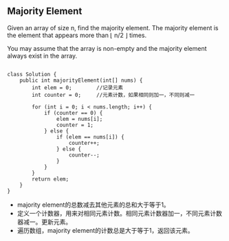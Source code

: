 ## Majority Element
Given an array of size n, find the majority element. The majority element is the element that appears more than ⌊ n/2 ⌋ times.

You may assume that the array is non-empty and the majority element always exist in the array.

<pre><code>
class Solution {
    public int majorityElement(int[] nums) {
        int elem = 0;        //记录元素
        int counter = 0;     //元素计数，如果相同则加一，不同则减一
        
        for (int i = 0; i < nums.length; i++) {
            if (counter == 0) {
                elem = nums[i];
                counter = 1;
            } else {
                if (elem == nums[i]) {
                    counter++;
                } else {
                    counter--;
                }
            }
        }
        return elem;
    }
}
</code></pre>

* majority element的总数减去其他元素的总和大于等于1。
* 定义一个计数器，用来对相同元素计数。相同元素计数器加一，不同元素计数器减一。更新元素。
* 遍历数组，majority element的计数总是大于等于1，返回该元素。